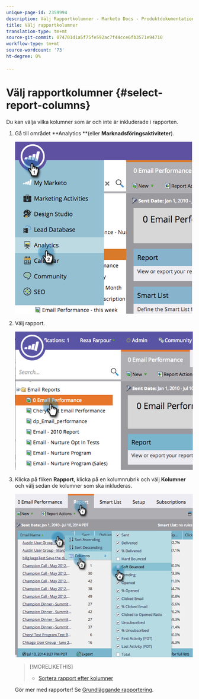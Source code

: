 ```yaml
---
unique-page-id: 2359994
description: Välj Rapportkolumner - Marketo Docs - Produktdokumentation
title: Välj rapportkolumner
translation-type: tm+mt
source-git-commit: 074701d1a5f75fe592ac7f44cce6fb3571e94710
workflow-type: tm+mt
source-wordcount: '73'
ht-degree: 0%

---
```



# Välj rapportkolumner {#select-report-columns}

Du kan välja vilka kolumner som är och inte är inkluderade i rapporten.

1. Gå till området **Analytics **(eller **Marknadsföringsaktiviteter**).

   ![](assets/image2014-9-16-10-3a43-3a0.png)

1. Välj rapport.

   ![](assets/image2014-9-16-10-3a43-3a5.png)

1. Klicka på fliken **Rapport**, klicka på en kolumnrubrik och välj **Kolumner** och välj sedan de kolumner som ska inkluderas.

   ![](assets/image2014-9-16-10-3a43-3a9.png)

   >[!MORELIKETHIS]
   >
   >
   >    
   >    
   >    * [Sortera rapport efter kolumner](sort-report-on-columns.md)


   Gör mer med rapporter! Se [Grundläggande rapportering](http://docs.marketo.com/display/docs/basic+reporting).

